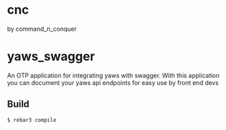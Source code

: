 # cnc
by command_n_conquer

yaws_swagger
=====

An OTP application for integrating yaws with swagger.
With this application you can document your yaws api endpoints for easy use by front end devs



Build
-----

    $ rebar3 compile
